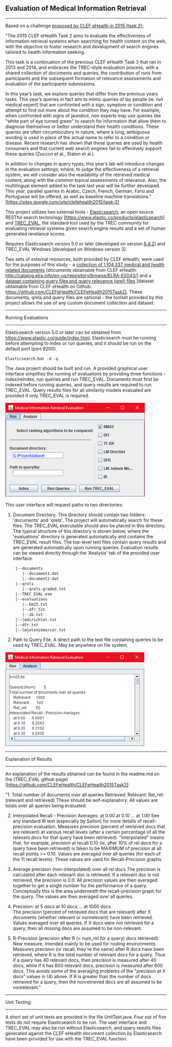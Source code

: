 ## Evaluation of Medical Information Retrieval
___________________________________________

Based on a challenge [proposed by CLEF eHealth in 2015 (task 2):](https://sites.google.com/site/clefehealth2015/task-2)

"The 2015 CLEF eHealth Task 2 aims to evaluate the effectiveness of information retrieval systems when searching for health content on the web, with the objective to foster research and development of search engines tailored to health information seeking. 

This task is a continuation of the previous CLEF eHealth Task 3 that ran in 2013 and 2014, and embraces the TREC-style evaluation process, with a shared collection of documents and queries, the contribution of runs from participants and the subsequent formation of relevance assessments and evaluation of the participants submissions. 

In this year’s task, we explore queries that differ from the previous years tasks. This year’s queries in fact aim to mimic queries of lay people (ie. not medical expert) that are confronted with a sign, symptom or condition and attempt to find out more about the condition they may have. For example, when confronted with signs of jaundice, non experts may use queries like "white part of eye turned green" to search for information that allow them to diagnose themselves or better understand their health conditions. These queries are often circumlocutory in nature, where a long, ambiguous wording is used in place of the actual name to refer to a condition or disease. Recent research has shown that these queries are used by health consumers and that current web search engines fail to effectively support these queries (Zuccon et al., Staton et al.)

In addition to changes in query types, this year’s lab will introduce changes in the evaluation settings, where, to judge the effectiveness of a retrieval system, we will consider also the readability of the retrieved medical content, along with the common topical assessments of relevance. Also, the multilingual element added to the task last year will be further developed. This year, parallel queries in Arabic, Czech, French, German, Farsi and Portuguese will be offered, as well as baseline machine translations."
[https://sites.google.com/site/clefehealth2015/task-2]

This project utilizes two external tools - [Elasticsearch](https://www.elastic.co/products/elasticsearch), an open source RESTful search technology [https://www.elastic.co/products/elasticsearch] and [TREC_EVAL](https://trec.nist.gov/trec_eval/), the standard tool used by the TREC community for evaluating retrieval systems given search engine results and a set of human generated revelance scores.

Requires Elasticsearch version 5.0 or later (developed on version [6.4.2](https://www.elastic.co/downloads/past-releases/elasticsearch-6-4-2)) and TREC_EVAL Windows (developed on Windows version 3).

Two sets of external resources, both provided by CLEF eHealth, were used for the purposes of this study - a [collection of 1,104,337 medical and health related documents](http://catalog.elra.info/en-us/repository/browse/ELRA-E0043/) [documents obtainable from CLEF eHealth: http://catalog.elra.info/en-us/repository/browse/ELRA-E0043/] and a [dataset containing query files and query relevance (qrel) files](https://github.com/CLEFeHealth/CLEFeHealth2015Task2) [dataset obtainable from CLEF eHealth on Github: https://github.com/CLEFeHealth/CLEFeHealth2015Task2].
These documents, qrels and query files are optional - the toolset provided by this project allows the use of any custom document collection and dataset.

-------------------
Running Evaluations
___________________

Elasticsearch version 5.0 or later can be obtained from https://www.elastic.co/guide/index.html. Elasticsearch must be running before attempting to index or run queries, and it should be run on the default port (port 9200).

    Elasticsearch.bat -d -q
    
The Java project should be built and run. A provided graphical user interface simplifies the running of evaluations by providing three functions - index/reindex, run queries and run TREC_EVAL. Documents must first be indexed before running queries, and query results are required to run TREC_EVAL. Query results files for all similarity models evaluated are provided if only TREC_EVAL is required. 

![alt text](https://github.com/IRevaluation/IRmedical/blob/master/GUI_Images/UI_Win10.png "Run")

This user interface will request paths to two directories:

1. Document Directory. This directory should contain two folders: 'documents' and 'qrels'. The project will automatically search for these files. The TREC_EVAL executable should also be placed in this directory. The typical structure of this directory is shown below, where the 'evaluations' directory is generated automatically and contains the TREC_EVAL result files. The top-level text files contain query results and are generated automatically upon running queries. Evaluation results can be viewed directly through the 'Analysis' tab of the provided user interface.

        |--documents
           |--document1.dat
           |--document2.dat
        |--qrels
           |--qrels-graded.txt
        |--TREC_EVAL.exe
        |--evaluations
           |--bm25.txt
           |--dfr.txt
           |--ib.txt
        |--lmdirichlet.txt
        |--dfr.txt
        |--lmjelenikmercer.txt
           
2. Path to Query File. A direct path to the text file containing queries to be used by TREC_EVAL. May be anywhere on file system.

![alt text](https://github.com/IRevaluation/IRmedical/blob/master/GUI_Images/UI_Analyze_Win10.png "Analyze")

----------------------
Explanation of Results
______________________

An explanation of the results obtained can be found in the readme.md on the (TREC_EVAL github page)[https://github.com/CLEFeHealth/CLEFeHealth2015Task2]:

"1. Total number of documents over all queries
        Retrieved:
        Relevant:
        Rel_ret:     (relevant and retrieved)
   These should be self-explanatory.  All values are totals over all
   queries being evaluated.
   
2. Interpolated Recall - Precision Averages:
        at 0.00
        at 0.10
        ...
        at 1.00
   See any standard IR text (especially by Salton) for more details of 
   recall-precision evaluation.  Measures precision (percent of retrieved
   docs that are relevant) at various recall levels (after a certain
   percentage of all the relevant docs for that query have been retrieved).
   "Interpolated" means that, for example, precision at recall
   0.10 (ie, after 10% of rel docs for a query have been retrieved) is
   taken to be MAXIMUM of precision at all recall points >= 0.10.
   Values are averaged over all queries (for each of the 11 recall levels).
   These values are used for Recall-Precision graphs.
   
3. Average precision (non-interpolated) over all rel docs
   The precision is calculated after each relevant doc is retrieved.
   If a relevant doc is not retrieved, the precision is 0.0.
   All precision values are then averaged together to get a single number
   for the performance of a query.  Conceptually this is the area
   underneath the recall-precision graph for the query.
   The values are then averaged over all queries.
   
4. Precision:
       at 5    docs
       at 10   docs
       ...
       at 1000 docs   
   The precision (percent of retrieved docs that are relevant) after X
   documents (whether relevant or nonrelevant) have been retrieved.
   Values averaged over all queries.  If X docs were not retrieved
   for a query, then all missing docs are assumed to be non-relevant.
   
5. R-Precision (precision after R (= num_rel for a query) docs retrieved):
   New measure, intended mainly to be used for routing environments.
   Measures precision (or recall, they're the same) after R docs
   have been retrieved, where R is the total number of relevant docs
   for a query.  Thus if a query has 40 relevant docs, then precision
   is measured after 40 docs, while if it has 600 relevant docs, precision
   is measured after 600 docs.  This avoids some of the averaging
   problems of the "precision at X docs" values in (4) above.
   If R is greater than the number of docs retrieved for a query, then
   the nonretrieved docs are all assumed to be nonrelevant."
   
------------
Unit Testing
____________

A short set of unit tests are provided in the file UnitTest.java. Four out of five tests do not require Elasticsearch to be run. The user interface and TREC_EVAL may also be run without Elasticsearch, and query results files generated against the CLEF eHealth document collection by Elasticsearch have been provided for use with the TREC_EVAL function.
